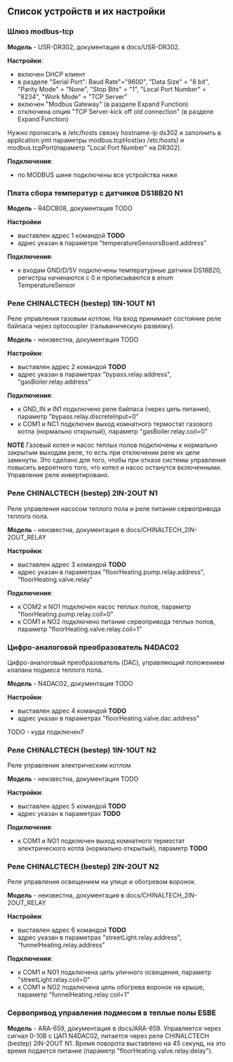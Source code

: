 ## Список устройств и их настройки

### Шлюз modbus-tcp
**Модель** - USR-DR302, документация в docs/USR-DR302.

**Настройки**:
* включен DHCP клиент
* в разделе "Serial Port": Baud Rate"="9600", "Data Size" = "8 bit", "Parity Mode" = "None", "Stop Bits" = "1", "Local Port Number" = "8234", "Work Mode" = "TCP Server"
* включен "Modbus Gateway" (в разделе Expand Function)
* отключена опция "TCP Server-kick off old connection" (в разделе Expand Function)

Нужно прописать в /etc/hosts связку hostname-ip ds302 и заполнить в application.yml параметры modbus.tcpHost(из /etc/hosts) и modbus.tcpPort(параметр "Local Port Number" на DR302).

**Подключения**:
* по MODBUS шине подключены все устройства ниже

### Плата сбора температур с датчиков DS18B20 N1
**Модель** - R4DCB08, документация TODO

**Настройки**
* выставлен адрес 1 командой **TODO**
* адрес указан в параметре "temperatureSensorsBoard.address"

**Подключения**:
* к входам GND/D/5V подключены температурные датчики DS18B20, регистры начинаются с 0 и прописываются в enum TemperatureSensor

### Реле CHINALCTECH (bestep) 1IN-1OUT N1
Реле управления газовым котлом.
На вход принимает состояние реле байпаса через optocoupler (гальваническую развязку).

**Модель** - неизвестна, документация TODO

**Настройки**:
* выставлен адрес 2 командой **TODO**
* адрес указан в параметрах "bypass.relay.address", "gasBoiler.relay.address"

**Подключения**:
* к GND_IN и IN1 подключено реле байпаса (через цепь питания), параметр "bypass.relay.discreteInput=0"
* к COM1 и NС1 подключен выход комнатного термостат газового котла (нормально открытый), параметр "gasBoiler.relay.coil=0"

**NOTE**
Газовый котел и насос теплых полов подключены к нормально закрытым выходам реле, то есть при отключении реле их цепи замкнуты.
Это сделано для того, чтобы при отказе системы управления повысить вероятного того, что котел и насос останутся включенными.
Управление реле инвертировано.

### Реле CHINALCTECH (bestep) 2IN-2OUT N1
Реле управления насосом теплого пола и реле питания сервопривода теплого пола.

**Модель** - неизвестна, документация в docs/CHINALTECH_2IN-2OUT_RELAY

**Настройки**:
* выставлен адрес 3 командой **TODO**
* адрес указан в параметрах "floorHeating.pump.relay.address", "floorHeating.valve.relay"

**Подключения**:
* к COM2 и NO1 подключен насос теплых полов, параметр "floorHeating.pump.relay.coil=0"
* к COM1 и NO2 подключено питание сервопривода теплых полов, параметр "floorHeating.valve.relay.coil=1"

### Цифро-аналоговой преобразователь N4DAC02
Цифро-аналоговый преобразователь (DAC), управляющий положением клапана подмеса теплого пола.

**Модель** - N4DAC02, документация TODO

**Настройки**:
* выставлен адрес 4 командой **TODO**
* адрес указан в параметрах "floorHeating.valve.dac.address"

TODO - куда подключен?

### Реле CHINALCTECH (bestep) 1IN-1OUT N2
Реле управления электрическим котлом

**Модель** - неизвестна, документация TODO

**Настройки**:
* выставлен адрес 5 командой **TODO**
* адрес указан в параметрах **TODO**

**Подключения**:
* к COM1 и NO1 подключен выход комнатного термостат электрического котла (нормально открытый), параметр **TODO**

### Реле CHINALCTECH (bestep) 2IN-2OUT N2
Реле управления освещением на улице и обогревом воронок.

**Модель** - неизвестна, документация в docs/CHINALTECH_2IN-2OUT_RELAY

**Настройки**:
* выставлен адрес 6 командой **TODO**
* адрес указан в параметрах "streetLight.relay.address", "funnelHeating.relay.address"

**Подключения**:
* к COM1 и NO1 подключена цепь уличного освещения, параметр "streetLight.relay.coil=0"
* к COM1 и NO2 подключена цепь обогрева воронок на крыше, параметр "funnelHeating.relay.coil=1"

### Сервопривод управления подмесом в теплые полы ESBE
**Модель** - ARA-659, документация в docs/ARA-659.
Управляется через сигнал 0-10В с ЦАП N4DAC02, питается через реле CHINALCTECH (bestep) 2IN-2OUT N1.
Время поворота выставлено на 45 секунд, на это время подается питание (параметр "floorHeating.valve.relay.delay").